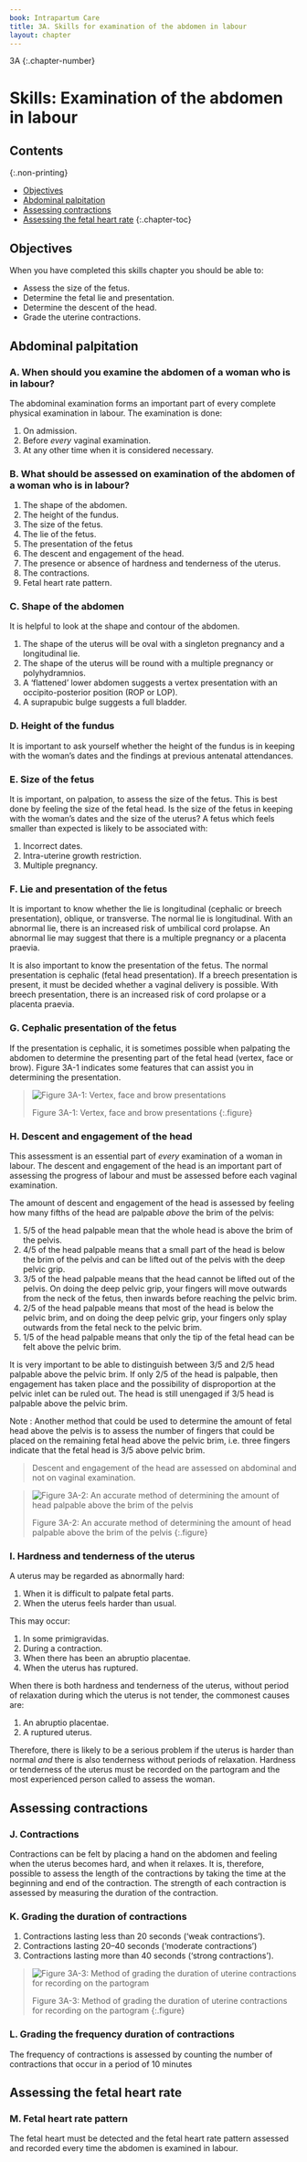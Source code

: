 ```yaml
---
book: Intrapartum Care
title: 3A. Skills for examination of the abdomen in labour
layout: chapter
---
```


3A
{:.chapter-number}

# Skills: Examination of the abdomen in labour

## Contents
{:.non-printing}

*   [Objectives](#objectives)
*   [Abdominal palpitation](#abdominal-palpitation)
*   [Assessing contractions](#assessing-contractions)
*   [Assessing the fetal heart rate](#assessing-the-fetal-heart-rate)
{:.chapter-toc}

## Objectives

When you have completed this skills chapter you should be able to:

*	Assess the size of the fetus.
*	Determine the fetal lie and presentation.
*	Determine the descent of the head.
*	Grade the uterine contractions.

## Abdominal palpitation

### A. When should you examine the abdomen of a woman who is in labour?

The abdominal examination forms an important part of every complete physical examination in labour. The examination is done:

1.	On admission.
1.	Before *every* vaginal examination.
1.	At any other time when it is considered necessary.

### B. What should be assessed on examination of the abdomen of a woman who is in labour?

1.	The shape of the abdomen.
1.	The height of the fundus.
1.	The size of the fetus.
1.	The lie of the fetus.
1.	The presentation of the fetus
1.	The descent and engagement of the head.
1.	The presence or absence of hardness and tenderness of the uterus.
1.	The contractions.
1.	Fetal heart rate pattern.

### C. Shape of the abdomen

It is helpful to look at the shape and contour of the abdomen.

1.	The shape of the uterus will be oval with a singleton pregnancy and a longitudinal lie.
1.	The shape of the uterus will be round with a multiple pregnancy or polyhydramnios.
1.	A ‘flattened’ lower abdomen suggests a vertex presentation with an occipito-posterior position (ROP or LOP).
1.	A suprapubic bulge suggests a full bladder.

### D. Height of the fundus

It is important to ask yourself whether the height of the fundus is in keeping with the woman’s dates and the findings at previous antenatal attendances.

### E. Size of the fetus

It is important, on palpation, to assess the size of the fetus. This is best done by feeling the size of the fetal head. Is the size of the fetus in keeping with the woman’s dates and the size of the uterus? A fetus which feels smaller than expected is likely to be associated with:

1.	Incorrect dates.
1.	Intra-uterine growth restriction.
1.	Multiple pregnancy.

### F. Lie and presentation of the fetus

It is important to know whether the lie is longitudinal (cephalic or breech presentation), oblique, or transverse. The normal lie is longitudinal. With an abnormal lie, there is an increased risk of umbilical cord prolapse. An abnormal lie may suggest that there is a multiple pregnancy or a placenta praevia.

It is also important to know the presentation of the fetus. The normal presentation is cephalic (fetal head presentation). If a breech presentation is present, it must be decided whether a vaginal delivery is possible. With breech presentation, there is an increased risk of cord prolapse or a placenta praevia.

### G. Cephalic presentation of the fetus

If the presentation is cephalic, it is sometimes possible when palpating the abdomen to determine the presenting part of the fetal head (vertex, face or brow). Figure 3A-1 indicates some features that can assist you in determining the presentation.

> ![Figure 3A-1: Vertex, face and brow presentations](images/3a-1.svg)
> 
> Figure 3A-1: Vertex, face and brow presentations
{:.figure}

### H. Descent and engagement of the head

This assessment is an essential part of *every* examination of a woman in labour. The descent and engagement of the head is an important part of assessing the progress of labour and must be assessed before each vaginal examination.

The amount of descent and engagement of the head is assessed by feeling how many fifths of the head are palpable *above* the brim of the pelvis:

1.	5/5 of the head palpable mean that the whole head is above the brim of the pelvis.
1.	4/5 of the head palpable means that a small part of the head is below the brim of the pelvis and can be lifted out of the pelvis with the deep pelvic grip.
1.	3/5 of the head palpable means that the head cannot be lifted out of the pelvis. On doing the deep pelvic grip, your fingers will move outwards from the neck of the fetus, then inwards before reaching the pelvic brim.
1.	2/5 of the head palpable means that most of the head is below the pelvic brim, and on doing the deep pelvic grip, your fingers only splay outwards from the fetal neck to the pelvic brim.
1.	1/5 of the head palpable means that only the tip of the fetal head can be felt above the pelvic brim.

It is very important to be able to distinguish between 3/5 and 2/5 head palpable above the pelvic brim. If only 2/5 of the head is palpable, then engagement has taken place and the possibility of disproportion at the pelvic inlet can be ruled out. The head is still unengaged if 3/5 head is palpable above the pelvic brim.

Note
:	Another method that could be used to determine the amount of fetal head above the pelvis is to assess the number of fingers that could be placed on the remaining fetal head above the pelvic brim, i.e. three fingers indicate that the fetal head is 3/5 above pelvic brim.

> Descent and engagement of the head are assessed on abdominal and not on vaginal examination.

> ![Figure 3A-2: An accurate method of determining the amount of head palpable above the brim of the pelvis](images/3a-2.svg)
> 
> Figure 3A-2: An accurate method of determining the amount of head palpable above the brim of the pelvis
{:.figure}

### I. Hardness and tenderness of the uterus

A uterus may be regarded as abnormally hard:

1.	When it is difficult to palpate fetal parts.
2.	When the uterus feels harder than usual.

This may occur:

1.	In some primigravidas.
2.	During a contraction.
3.	When there has been an abruptio placentae.
4.	When the uterus has ruptured.

When there is both hardness and tenderness of the uterus, without period of relaxation during which the uterus is not tender, the commonest causes are:

1.	An abruptio placentae.
2.	A ruptured uterus.

Therefore, there is likely to be a serious problem if the uterus is harder than normal *and* there is also tenderness without periods of relaxation. Hardness or tenderness of the uterus must be recorded on the partogram and the most experienced person called to assess the woman.

## Assessing contractions

### J. Contractions

Contractions can be felt by placing a hand on the abdomen and feeling when the uterus becomes hard, and when it relaxes. It is, therefore, possible to assess the length of the contractions by taking the time at the beginning and end of the contraction. The strength of each contraction is assessed by measuring the duration of the contraction.

### K. Grading the duration of contractions

1.	Contractions lasting less than 20 seconds (‘weak contractions’).
2.	Contractions lasting 20–40 seconds (‘moderate contractions’)
3.	Contractions lasting more than 40 seconds (‘strong contractions’).

> ![Figure 3A-3: Method of grading the duration of uterine contractions for recording on the partogram](images/3a-3.svg)
> 
> Figure 3A-3: Method of grading the duration of uterine contractions for recording on the partogram
{:.figure}

### L. Grading the frequency duration of contractions

The frequency of contractions is assessed by counting the number of contractions that occur in a period of 10 minutes

## Assessing the fetal heart rate

### M. Fetal heart rate pattern

The fetal heart must be detected and the fetal heart rate pattern assessed and recorded every time the abdomen is examined in labour.
